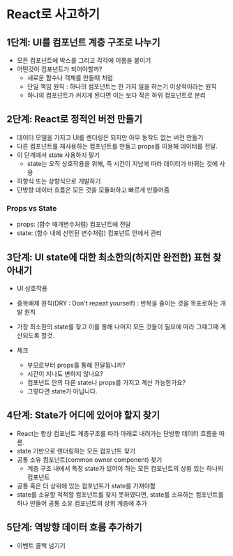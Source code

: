 # React로 사고하기

## 1단계: UI를 컴포넌트 계층 구조로 나누기

- 모든 컴포넌트에 박스를 그리고 각각에 이름을 붙이기
- 어떤것이 컴포넌트가 되어야할까?
  - 새로운 함수나 객체를 만들때 처럼
  - 단일 책임 원칙 : 하나의 컴포넌트는 한 가지 일을 하는기 이상적이라는 원칙
  - 하나의 컴포넌트가 커지게 된다면 이는 보다 작은 하위 컴포넌트로 분리

## 2단계: React로 정적인 버전 만들기

- 데이터 모델을 가지고 UI를 렌더링은 되지만 아무 동작도 없는 버전 만들기
- 다른 컴포넌트를 재사용하는 컴포넌트를 만들고 props를 이용해 데이터를 전달.
- 이 단계에서 state 사용하지 말기
  - state는 오직 상호작용을 위해, 즉 시간이 지남에 따라 데이터가 바뀌는 것에 사용
- 하향식 또는 상향식으로 개발하기
- 단방향 데이터 흐름은 모든 것을 모듈화하고 빠르게 만들어줌

### Props vs State

- props: (함수 매개변수처럼) 컴포넌트에 전달
- state: (함수 내에 선언된 변수처럼) 컴포넌트 안에서 관리

## 3단계: UI state에 대한 최소한의(하지만 완전한) 표현 찾아내기

- UI 상호작용
- 중복배제 원칙(DRY : Don't repeat yourself) : 반복을 줄이는 것을 목표로하는 개발 원칙
- 가장 최소한의 state를 찾고 이를 통해 나머지 모든 것들이 필요에 따라 그때그때 계산되도록 할것.

- 체크
  - 부모로부터 props를 통해 전달됩니까?
  - 시간이 지나도 변하지 않나요?
  - 컴포넌트 안의 다른 state나 props를 가지고 계산 가능한가요?
  - 그렇다면 state가 아닙니다.

## 4단계: State가 어디에 있어야 할지 찾기

- React는 항상 컴포넌트 계층구조를 따라 아래로 내려가는 단방향 데이터 흐름을 따름.
- state 기반으로 렌더링하는 모든 컴포넌트 찾기
- 공통 소유 컴포넌트(common owner component) 찾기
  - 계층 구조 내에서 특정 state가 있어야 하는 모든 컴포넌트의 상윙 있는 하나의 컴포넌트
- 공통 혹은 더 상위에 있는 컴포넌트가 state를 가져야함
- state를 소유할 적적할 컴포넌트를 찾지 못하였다면, state를 소유하는 컴포넌트를 하나 만들어 공통 소유 컴포넌트의 상위 계층에 추가

## 5단계: 역방향 데이터 흐름 추가하기

- 이벤트 콜백 넘기기
